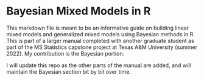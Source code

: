 # Bayesian Mixed Models in R
This markdown file is meant to be an informative guide on building linear mixed models and generalized mixed models using Bayesian methods in R. This is part of a larger manual completed with another graduate student as part of the MS Statistics capstone project at Texas A&M University (summer 2022). My contribution is the Bayesian portion.

I will update this repo as the other parts of the manual are added, and will maintain the Bayesian section bit by bit over time. 
